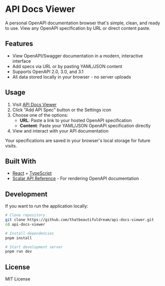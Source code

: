# API Docs Viewer

A personal OpenAPI documentation browser that's simple, clean, and ready to use. View any OpenAPI specification by URL or direct content paste.

## Features

- View OpenAPI/Swagger documentation in a modern, interactive interface
- Add specs via URL or by pasting YAML/JSON content
- Supports OpenAPI 2.0, 3.0, and 3.1
- All data stored locally in your browser - no server uploads

## Usage

1. Visit [API Docs Viewer](https://api-docs.milind.app)
2. Click "Add API Spec" button or the Settings icon
3. Choose one of the options:
   - **URL**: Paste a link to your hosted OpenAPI specification
   - **Content**: Paste your YAML/JSON OpenAPI specification directly
4. View and interact with your API documentation

Your specifications are saved in your browser's local storage for future visits.

## Built With

- [React](https://reactjs.org/) + [TypeScript](https://www.typescriptlang.org/)
- [Scalar API Reference](https://github.com/scalar/scalar) - For rendering OpenAPI documentation

## Development

If you want to run the application locally:

```bash
# Clone repository
git clone https://github.com/thatbeautifuldream/api-docs-viewer.git
cd api-docs-viewer

# Install dependencies
pnpm install

# Start development server
pnpm run dev
```

## License

MIT License
